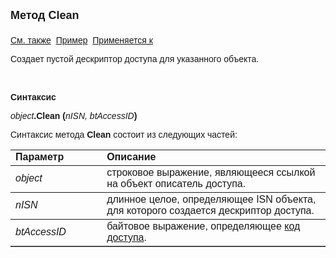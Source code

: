 ﻿<html>
<head>
<title>Описатель доступа\Clean</title>
</head>

<body>

<p><font size="4" face="Arial"><strong>Метод Clean<br>
<br>
</strong></font><font face="Arial"><a href="../AsAccessDesc.html">См. 
также</a>&nbsp; <u>Пример</u>&nbsp; <a href="../AsAccessDesc.html">Применяется к</a></font></p>

<p><font face="Arial">Создает пустой дескриптор доступа для указанного 
объекта.</font></p>

<p>&nbsp;</p>

<p class="label"><font face="Arial"><b>Синтаксис</b></font></p>

<p><font face="Arial"><em>object</em><strong>.Clean (</strong><em>nISN, 
btAccessID</em><strong>)</strong></font></p>

<p><font face="Arial">Синтаксис метода <strong>Clean</strong>
состоит из следующих частей:</font></p>

<table border="1" cellPadding="5" cols="2" frame="below" rules="rows">
<TBODY>
  <tr vAlign="top">
    <td class="label" width="29%"><font face="Arial"><b>Параметр</b></font></td>
    <td class="label" width="71%"><font face="Arial"><strong>Описание</strong></font></td>
  </tr>
  <tr>
    <td width="29%"><em><font face="Arial">object</font></em></td>
    <td width="71%"><font face="Arial">строковое выражение, являющееся 
	ссылкой на объект описатель доступа.</font></td>
  </tr>
  <tr>
    <td class="label" width="29%"><font face="Arial"><em>nISN</em></font></td>
    <td class="label" width="71%"><font face="Arial">длинное целое, 
	определяющее ISN объекта, для которого создается дескриптор доступа.</font></td>
  </tr>
  <tr>
    <td class="label" width="29%"><font face="Arial"><em>btAccessID</em></font></td>
    <td class="label" width="71%"><font face="Arial">байтовое 
	выражение, определяющее <a href="../../Defs/doc.html">код доступа</a>.</font></td>
  </tr>
</table>
</body>
</html>
